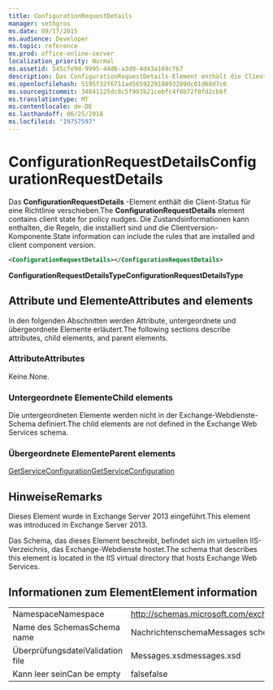 ```yaml
---
title: ConfigurationRequestDetails
manager: sethgros
ms.date: 09/17/2015
ms.audience: Developer
ms.topic: reference
ms.prod: office-online-server
localization_priority: Normal
ms.assetid: 545cfe9d-9995-44d6-a3d0-4d43a169cf67
description: Das ConfigurationRequestDetails-Element enthält die Client-Status für eine Richtlinie verschieben. Die Zustandsinformationen kann enthalten, die Regeln, die installiert sind und die Clientversion-Komponente.
ms.openlocfilehash: 5195f32f6711ad565922918893209dc01d68d7c6
ms.sourcegitcommit: 34041125dc8c5f993b21cebfc4f8b72f0fd2cb6f
ms.translationtype: MT
ms.contentlocale: de-DE
ms.lasthandoff: 06/25/2018
ms.locfileid: "19757597"
---
```

# <a name="configurationrequestdetails"></a><span data-ttu-id="aed0c-104">ConfigurationRequestDetails</span><span class="sxs-lookup"><span data-stu-id="aed0c-104">ConfigurationRequestDetails</span></span>

<span data-ttu-id="aed0c-105">Das **ConfigurationRequestDetails** -Element enthält die Client-Status für eine Richtlinie verschieben.</span><span class="sxs-lookup"><span data-stu-id="aed0c-105">The **ConfigurationRequestDetails** element contains client state for policy nudges.</span></span> <span data-ttu-id="aed0c-106">Die Zustandsinformationen kann enthalten, die Regeln, die installiert sind und die Clientversion-Komponente.</span><span class="sxs-lookup"><span data-stu-id="aed0c-106">State information can include the rules that are installed and client component version.</span></span> 
  
```XML
<ConfigurationRequestDetails></ConfigurationRequestDetails>
```

 <span data-ttu-id="aed0c-107">**ConfigurationRequestDetailsType**</span><span class="sxs-lookup"><span data-stu-id="aed0c-107">**ConfigurationRequestDetailsType**</span></span>
## <a name="attributes-and-elements"></a><span data-ttu-id="aed0c-108">Attribute und Elemente</span><span class="sxs-lookup"><span data-stu-id="aed0c-108">Attributes and elements</span></span>

<span data-ttu-id="aed0c-109">In den folgenden Abschnitten werden Attribute, untergeordnete und übergeordnete Elemente erläutert.</span><span class="sxs-lookup"><span data-stu-id="aed0c-109">The following sections describe attributes, child elements, and parent elements.</span></span>
  
### <a name="attributes"></a><span data-ttu-id="aed0c-110">Attribute</span><span class="sxs-lookup"><span data-stu-id="aed0c-110">Attributes</span></span>

<span data-ttu-id="aed0c-111">Keine.</span><span class="sxs-lookup"><span data-stu-id="aed0c-111">None.</span></span>
  
### <a name="child-elements"></a><span data-ttu-id="aed0c-112">Untergeordnete Elemente</span><span class="sxs-lookup"><span data-stu-id="aed0c-112">Child elements</span></span>

<span data-ttu-id="aed0c-113">Die untergeordneten Elemente werden nicht in der Exchange-Webdienste-Schema definiert.</span><span class="sxs-lookup"><span data-stu-id="aed0c-113">The child elements are not defined in the Exchange Web Services schema.</span></span>
  
### <a name="parent-elements"></a><span data-ttu-id="aed0c-114">Übergeordnete Elemente</span><span class="sxs-lookup"><span data-stu-id="aed0c-114">Parent elements</span></span>

[<span data-ttu-id="aed0c-115">GetServiceConfiguration</span><span class="sxs-lookup"><span data-stu-id="aed0c-115">GetServiceConfiguration</span></span>](getserviceconfiguration.md)
  
## <a name="remarks"></a><span data-ttu-id="aed0c-116">Hinweise</span><span class="sxs-lookup"><span data-stu-id="aed0c-116">Remarks</span></span>

<span data-ttu-id="aed0c-117">Dieses Element wurde in Exchange Server 2013 eingeführt.</span><span class="sxs-lookup"><span data-stu-id="aed0c-117">This element was introduced in Exchange Server 2013.</span></span>
  
<span data-ttu-id="aed0c-118">Das Schema, das dieses Element beschreibt, befindet sich im virtuellen IIS-Verzeichnis, das Exchange-Webdienste hostet.</span><span class="sxs-lookup"><span data-stu-id="aed0c-118">The schema that describes this element is located in the IIS virtual directory that hosts Exchange Web Services.</span></span>
  
## <a name="element-information"></a><span data-ttu-id="aed0c-119">Informationen zum Element</span><span class="sxs-lookup"><span data-stu-id="aed0c-119">Element information</span></span>

|||
|:-----|:-----|
|<span data-ttu-id="aed0c-120">Namespace</span><span class="sxs-lookup"><span data-stu-id="aed0c-120">Namespace</span></span>  <br/> |http://schemas.microsoft.com/exchange/services/2006/messages  <br/> |
|<span data-ttu-id="aed0c-121">Name des Schemas</span><span class="sxs-lookup"><span data-stu-id="aed0c-121">Schema name</span></span>  <br/> |<span data-ttu-id="aed0c-122">Nachrichtenschema</span><span class="sxs-lookup"><span data-stu-id="aed0c-122">Messages schema</span></span>  <br/> |
|<span data-ttu-id="aed0c-123">Überprüfungsdatei</span><span class="sxs-lookup"><span data-stu-id="aed0c-123">Validation file</span></span>  <br/> |<span data-ttu-id="aed0c-124">Messages.xsd</span><span class="sxs-lookup"><span data-stu-id="aed0c-124">messages.xsd</span></span>  <br/> |
|<span data-ttu-id="aed0c-125">Kann leer sein</span><span class="sxs-lookup"><span data-stu-id="aed0c-125">Can be empty</span></span>  <br/> |<span data-ttu-id="aed0c-126">false</span><span class="sxs-lookup"><span data-stu-id="aed0c-126">false</span></span>  <br/> |
   

